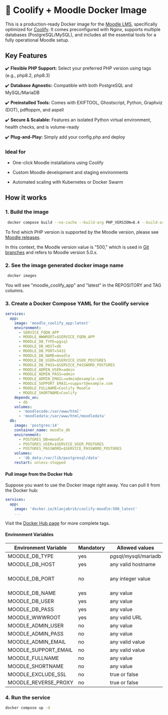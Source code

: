 # 🚀 Coolify + Moodle Docker Image

This is a production-ready Docker image for the [Moodle LMS](https://moodle.org), specifically optimized for [Coolify](https://coolify.io). It comes preconfigured with Nginx, supports multiple databases (PostgreSQL/MySQL), and includes all the essential tools for a fully operational Moodle setup.

## Key Features

✔️ **Flexible PHP Support:** Select your preferred PHP version using tags (e.g., php8.2, php8.3)

✔️ **Database Agnostic:** Compatible with both PostgreSQL and MySQL/MariaDB

✔️ **Preinstalled Tools:** Comes with EXIFTOOL, Ghostscript, Python, Graphviz (DOT), pdftoppm, and aspell

✔️ **Secure & Scalable:** Features an isolated Python virtual environment, health checks, and is volume-ready

✔️ **Plug-and-Play:** Simply add your config.php and deploy

### Ideal for

- One-click Moodle installations using Coolify

- Custom Moodle development and staging environments

- Automated scaling with Kubernetes or Docker Swarm

## How it works

### 1. Build the image

```bash
 docker compose build --no-cache --build-arg PHP_VERSION=8.4 --build-arg MOODLE_VERSION=500
```

To find which PHP version is supported by the Moodle version, please see [Moodle releases](https://moodledev.io/general/releases).

In this context, the Moodle version value is "500," which is used in [Git branches](https://github.com/moodle/moodle/branches) and refers to Moodle version 5.0.x.

### 2. See the image generated docker image name

```bash
 docker images
```

You will see "moodle_coolify_app" and "latest" in the REPOSITORY and TAG columns.

### 3. Create a Docker Compose YAML for the Coolify service

```yaml
services:
  app:
    image: 'moodle_coolify_app:latest'
    environment:
      - SERVICE_FQDN_APP
      - MOODLE_WWWROOT=$SERVICE_FQDN_APP
      - MOODLE_DB_TYPE=pgsql
      - MOODLE_DB_HOST=db
      - MOODLE_DB_PORT=5432
      - MOODLE_DB_NAME=moodle
      - MOODLE_DB_USER=$SERVICE_USER_POSTGRES
      - MOODLE_DB_PASS=$SERVICE_PASSWORD_POSTGRES
      - MOODLE_ADMIN_USER=admin
      - MOODLE_ADMIN_PASS=admin
      - MOODLE_ADMIN_EMAIL=admin@example.com
      - MOODLE_SUPPORT_EMAIL=support@example.com
      - MOODLE_FULLNAME=Coolify Moodle
      - MOODLE_SHORTNAME=Coolify
    depends_on:
      - db
    volumes:
      - 'moodlecode:/var/www/html'
      - 'moodledata:/var/www/html/moodledata'
  db:
    image: 'postgres:14'
    container_name: moodle_db
    environment:
      - POSTGRES_DB=moodle
      - POSTGRES_USER=$SERVICE_USER_POSTGRES
      - POSTGRES_PASSWORD=$SERVICE_PASSWORD_POSTGRES
    volumes:
      - 'db_data:/var/lib/postgresql/data'
    restart: unless-stopped
```

#### Pull image from the Docker Hub

Suppose you want to use the Docker image right away. You can pull it from the Docker hub:

```yaml
services:
  app:
    image: 'docker.io/klanjabrik/coolify-moodle:500_latest'
    ...
```

Visit the [Docker Hub page](https://hub.docker.com/r/klanjabrik/coolify-moodle/tags) for more complete tags.

#### Environment Variables

| Environment Variable | Mandatory | Allowed values       | Default                                  | Notes |
|----------------------|-----------|--------------------- |------------------------------------------|-------|
| MOODLE_DB_TYPE       | yes       | pgsql/mysqli/mariadb | none                                     |       |
| MOODLE_DB_HOST       | yes       | any valid hostname   | none                                     |       |
| MOODLE_DB_PORT       | no        | any integer value    | PostgreSQL: 5432,<br>MySQL/MariaDB: 3306 |       |
| MOODLE_DB_NAME       | yes       | any value            | none                                     |       |
| MOODLE_DB_USER       | yes       | any value            | none                                     |       |
| MOODLE_DB_PASS       | yes       | any value            | none                                     |       |
| MOODLE_WWWROOT       | yes       | any valid URL        | none                                     |       |
| MOODLE_ADMIN_USER    | no        | any value            | admin                                    |       |
| MOODLE_ADMIN_PASS    | no        | any value            | admin                                    |       |
| MOODLE_ADMIN_EMAIL   | no        | any valid value      | admin@example.com                        |       |
| MOODLE_SUPPORT_EMAIL | no        | any valid value      | support@example.com                      |       |
| MOODLE_FULLNAME      | no        | any value            | Moodle                                   |       |
| MOODLE_SHORTNAME     | no        | any value            | moodle                                   |       |
| MOODLE_EXCLUDE_SSL   | no        | true or false        | false                                    |       |
| MOODLE_REVERSE_PROXY | no        | true or false        | false                                    |       |

### 4. Run the service

```bash
docker compose up -d
```
